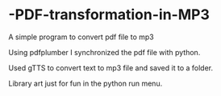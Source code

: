 # -PDF-transformation-in-MP3
A simple program to convert pdf file to mp3

Using pdfplumber I synchronized the pdf file with python.

Used gTTS to convert text to mp3 file and saved it to a folder.

Library art just for fun in the python run menu.
